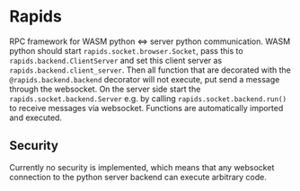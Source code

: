 # Rapids

RPC framework for WASM python <=> server python communication.
WASM python should start `rapids.socket.browser.Socket`, pass this to `rapids.backend.ClientServer` and set this client server as `rapids.backend.client_server`.
Then all function that are decorated with the `@rapids.backend.backend` decorator will not execute, put send a message through the websocket.
On the server side start the `rapids.socket.backend.Server` e.g. by calling `rapids.socket.backend.run()` to receive messages via websocket.
Functions are automatically imported and executed.

## Security

Currently no security is implemented, which means that any websocket connection to the python server backend can execute arbitrary code.
